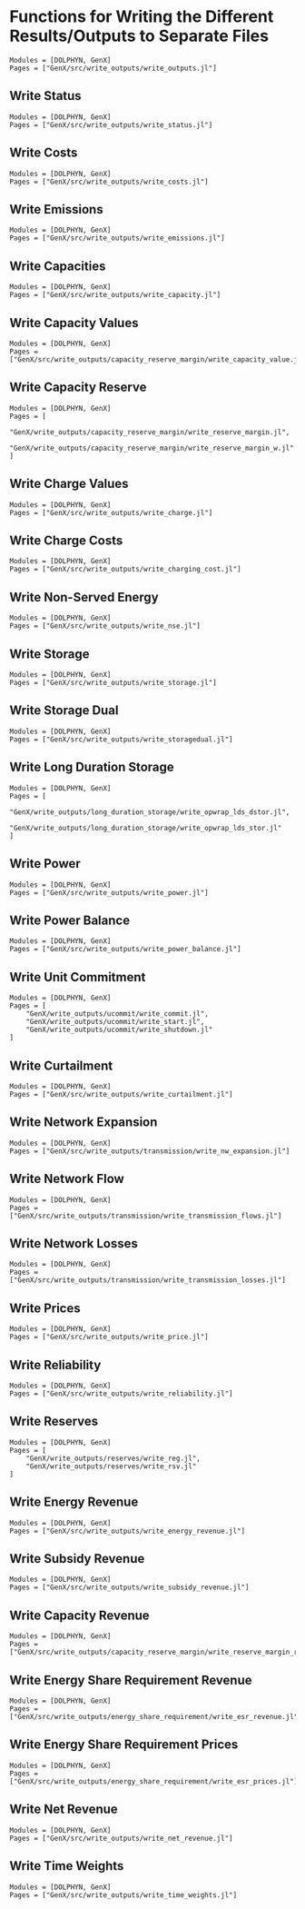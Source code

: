# Functions for Writing the Different Results/Outputs to Separate Files
```@autodocs
Modules = [DOLPHYN, GenX]
Pages = ["GenX/src/write_outputs/write_outputs.jl"]
```

## Write Status
```@autodocs
Modules = [DOLPHYN, GenX]
Pages = ["GenX/src/write_outputs/write_status.jl"]
```

## Write Costs
```@autodocs
Modules = [DOLPHYN, GenX]
Pages = ["GenX/src/write_outputs/write_costs.jl"]
```

## Write Emissions
```@autodocs
Modules = [DOLPHYN, GenX]
Pages = ["GenX/src/write_outputs/write_emissions.jl"]
```

## Write Capacities
```@autodocs
Modules = [DOLPHYN, GenX]
Pages = ["GenX/src/write_outputs/write_capacity.jl"]
```

## Write Capacity Values
```@autodocs
Modules = [DOLPHYN, GenX]
Pages = ["GenX/src/write_outputs/capacity_reserve_margin/write_capacity_value.jl"]
```

## Write Capacity Reserve
```@autodocs
Modules = [DOLPHYN, GenX]
Pages = [
    "GenX/write_outputs/capacity_reserve_margin/write_reserve_margin.jl", 
    "GenX/write_outputs/capacity_reserve_margin/write_reserve_margin_w.jl"
]
```

## Write Charge Values
```@autodocs
Modules = [DOLPHYN, GenX]
Pages = ["GenX/src/write_outputs/write_charge.jl"]
```

## Write Charge Costs
```@autodocs
Modules = [DOLPHYN, GenX]
Pages = ["GenX/src/write_outputs/write_charging_cost.jl"]
```

## Write Non-Served Energy
```@autodocs
Modules = [DOLPHYN, GenX]
Pages = ["GenX/src/write_outputs/write_nse.jl"]
```

## Write Storage
```@autodocs
Modules = [DOLPHYN, GenX]
Pages = ["GenX/src/write_outputs/write_storage.jl"]
```

## Write Storage Dual
```@autodocs
Modules = [DOLPHYN, GenX]
Pages = ["GenX/src/write_outputs/write_storagedual.jl"]
```

## Write Long Duration Storage
```@autodocs
Modules = [DOLPHYN, GenX]
Pages = [
    "GenX/write_outputs/long_duration_storage/write_opwrap_lds_dstor.jl",
    "GenX/write_outputs/long_duration_storage/write_opwrap_lds_stor.jl"
]
```

## Write Power
```@autodocs
Modules = [DOLPHYN, GenX]
Pages = ["GenX/src/write_outputs/write_power.jl"]
```

## Write Power Balance
```@autodocs
Modules = [DOLPHYN, GenX]
Pages = ["GenX/src/write_outputs/write_power_balance.jl"]
```

## Write Unit Commitment
```@autodocs
Modules = [DOLPHYN, GenX]
Pages = [
    "GenX/write_outputs/ucommit/write_commit.jl",
    "GenX/write_outputs/ucommit/write_start.jl",
    "GenX/write_outputs/ucommit/write_shutdown.jl"
]
```

## Write Curtailment
```@autodocs
Modules = [DOLPHYN, GenX]
Pages = ["GenX/src/write_outputs/write_curtailment.jl"]
```

## Write Network Expansion
```@autodocs
Modules = [DOLPHYN, GenX]
Pages = ["GenX/src/write_outputs/transmission/write_nw_expansion.jl"]
```

## Write Network Flow
```@autodocs
Modules = [DOLPHYN, GenX]
Pages = ["GenX/src/write_outputs/transmission/write_transmission_flows.jl"]
```

## Write Network Losses
```@autodocs
Modules = [DOLPHYN, GenX]
Pages = ["GenX/src/write_outputs/transmission/write_transmission_losses.jl"]
```

## Write Prices
```@autodocs
Modules = [DOLPHYN, GenX]
Pages = ["GenX/src/write_outputs/write_price.jl"]
```

## Write Reliability
```@autodocs
Modules = [DOLPHYN, GenX]
Pages = ["GenX/src/write_outputs/write_reliability.jl"]
```

## Write Reserves
```@autodocs
Modules = [DOLPHYN, GenX]
Pages = [
    "GenX/write_outputs/reserves/write_reg.jl", 
    "GenX/write_outputs/reserves/write_rsv.jl"
]
```

## Write Energy Revenue
```@autodocs
Modules = [DOLPHYN, GenX]
Pages = ["GenX/src/write_outputs/write_energy_revenue.jl"]
```

## Write Subsidy Revenue
```@autodocs
Modules = [DOLPHYN, GenX]
Pages = ["GenX/src/write_outputs/write_subsidy_revenue.jl"]
```

## Write Capacity Revenue
```@autodocs
Modules = [DOLPHYN, GenX]
Pages = ["GenX/src/write_outputs/capacity_reserve_margin/write_reserve_margin_revenue.jl"]
```

## Write Energy Share Requirement Revenue
```@autodocs
Modules = [DOLPHYN, GenX]
Pages = ["GenX/src/write_outputs/energy_share_requirement/write_esr_revenue.jl"]
```

## Write Energy Share Requirement Prices
```@autodocs
Modules = [DOLPHYN, GenX]
Pages = ["GenX/src/write_outputs/energy_share_requirement/write_esr_prices.jl"]
```

## Write Net Revenue
```@autodocs
Modules = [DOLPHYN, GenX]
Pages = ["GenX/src/write_outputs/write_net_revenue.jl"]
```

## Write Time Weights
```@autodocs
Modules = [DOLPHYN, GenX]
Pages = ["GenX/src/write_outputs/write_time_weights.jl"]
```